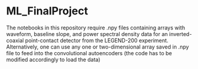 # ML_FinalProject

The notebooks in this repository require .npy files containing arrays with waveform, baseline slope, and power spectral density data for an inverted-coaxial point-contact detector from the LEGEND-200 experiment. 
Alternatively, one can use any one or two-dimensional array saved in .npy file to feed into the convolutional autoencoders (the code has to be modified accordingly to load the data)
